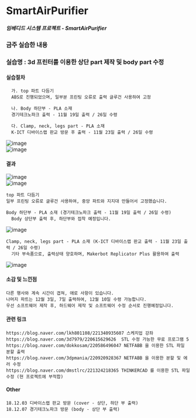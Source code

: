 # **SmartAirPurifier**

##### 임베디드 시스템 프로젝트 - SmartAirPurifier


### 금주 실습한 내용
### 실습명 : 3d 프린터를 이용한 상단 part 제작 및 body part 수정   
#### 실습절차   
```
  가. top 파트 다듬기   
  ABS로 진행되었으며, 일부분 프린팅 오류로 출력 글루건 사용하여 고정   
```   
```   
  나. Body 하단부 - PLA 소재    
  경기테크노파크 출력 - 11월 19일 출력 / 26일 수령
```   
```   
  다. Clamp, neck, legs part - PLA 소재   
  K-ICT 디바이스랩 판교 방문 후 출력 - 11월 23일 출력 / 26일 수령   
```   
![image](https://user-images.githubusercontent.com/33712754/48993386-b8014900-f180-11e8-8234-770ccc1272b3.png)   
![image](https://user-images.githubusercontent.com/33712754/48993411-dbc48f00-f180-11e8-9050-cea2aa8ca695.png)   



#### 결과

  ![image](https://user-images.githubusercontent.com/33712754/48993128-31983780-f17f-11e8-9768-5c6365dd1eb4.png)   
![image](https://user-images.githubusercontent.com/33712754/48993133-34932800-f17f-11e8-96e3-57c3233ff730.png)         
```
top 파트 다듬기   
일부 프린팅 오류로 글루건 사용하여, 중앙 파트와 지지대 만들어서 고정했습니다.
```
```   
Body 하단부 - PLA 소재 (경기테크노파크 출력 - 11월 19일 출력 / 26일 수령)   
  Body 상단부 출력 후, 하단부와 접착 예정입니다.
```
![image](https://user-images.githubusercontent.com/33712754/48993164-6f955b80-f17f-11e8-8366-fd3b5366c494.png)
   
   
```
Clamp, neck, legs part - PLA 소재 (K-ICT 디바이스랩 판교 출력 - 11월 23일 출력 / 26일 수령)   
  기타 부속품으로, 출력상태 양호하며, Makerbot Replicator Plus 활용하여 출력   
```
![image](https://user-images.githubusercontent.com/33712754/48993242-f0545780-f17f-11e8-98a7-e4555bf947c6.png)





#### 소감 및 느낀점
```
다른 행사와 계속 시간이 겹쳐, 애로 사항이 있습니다.   
나머지 파트는 12월 3일, 7일 출력하여, 12월 10일 수령 가능합니다.   
우선 소프트웨어 제작 후, 하드웨어 제작 및 소프트웨어 수정 순서로 진행예정입니다.
```
#### 관련 링크
```
https://blog.naver.com/lkh801108/221340935607 스케치업 강좌   
https://blog.naver.com/3d7979/220615629626  STL 수정 가능한 무료 프로그램 5   
https://blog.naver.com/dokkosam/220586496047 NETFABB 을 이용한 STL 파일 분할 출력   
https://blog.naver.com/3dpmania/220920928367 NETFABB 을 이용한 분할 및 에러 수정   
https://blog.naver.com/dmstlrc/221324218365 THINKERCAD 를 이용한 STL 파일 수정 (현 프로젝트에 부적합)
```

#### Other
```
18.12.03 디바이스랩 판교 방문 (cover - 상단, 하단 부 출력)   
18.12.07 경기테크노파크 방문 (body - 상단 부 출력)

```
